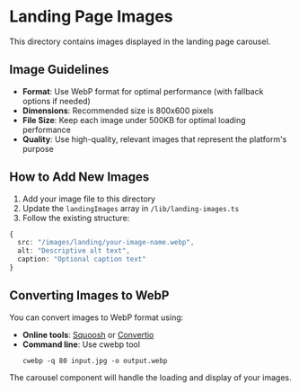 # Landing Page Images

This directory contains images displayed in the landing page carousel.

## Image Guidelines

- **Format**: Use WebP format for optimal performance (with fallback options if needed)
- **Dimensions**: Recommended size is 800x600 pixels
- **File Size**: Keep each image under 500KB for optimal loading performance
- **Quality**: Use high-quality, relevant images that represent the platform's purpose

## How to Add New Images

1. Add your image file to this directory
2. Update the `landingImages` array in `/lib/landing-images.ts`
3. Follow the existing structure:

```typescript
{
  src: "/images/landing/your-image-name.webp",
  alt: "Descriptive alt text",
  caption: "Optional caption text"
}
```

## Converting Images to WebP

You can convert images to WebP format using:

- **Online tools**: [Squoosh](https://squoosh.app/) or [Convertio](https://convertio.co/)
- **Command line**: Use cwebp tool
  ```
  cwebp -q 80 input.jpg -o output.webp
  ```

The carousel component will handle the loading and display of your images. 